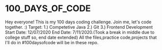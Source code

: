 # 100_DAYS_OF_CODE
Hey everyone! This is my 100 days coding challenge. Join me, let's code together. :)
Target: 1.) Competetive Java
        2.) Git
        3.) Frontend Development
Start Date: 12/07/2020 End Date: 7/11/2020.(Took a break in middle due to college stuff so, end date extended)
All the files,practice code,projects that I'll do in #100daysofcode will be in these repo.


